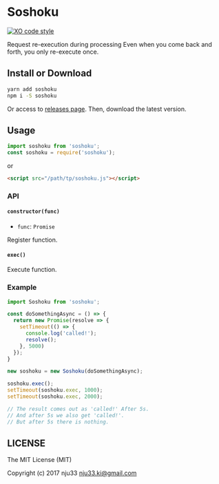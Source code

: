 # Soshoku

[![XO code style](https://img.shields.io/badge/code_style-XO-5ed9c7.svg)](https://github.com/sindresorhus/xo)

Request re-execution during processing Even when you come back and forth, you only re-execute once.

## Install or Download

```sh
yarn add soshoku
npm i -S soshoku
```

Or access to [releases page](https://github.com/nju33/soshoku/releases).
Then, download the latest version.

## Usage

```js
import soshoku from 'soshoku';
const soshoku = require('soshoku');
```

or

```html
<script src="/path/tp/soshoku.js"></script>
```

### API

#### `constructor(func)`

- `func`: `Promise`

Register function.

#### `exec()`

Execute function.

### Example

```js
import Soshoku from 'soshoku';

const doSomethingAsync = () => {
  return new Promise(resolve => {
    setTimeout(() => {
      console.log('called!');
      resolve();
    }, 5000)
  });
}

new soshoku = new Soshoku(doSomethingAsync);

soshoku.exec();
setTimeout(soshoku.exec, 1000);
setTimeout(soshoku.exec, 2000);

// The result comes out as 'called!' After 5s.
// And after 5s we also get 'called!'.
// But after 5s there is nothing.
```

## LICENSE

The MIT License (MIT)

Copyright (c) 2017 nju33 <nju33.ki@gmail.com>
